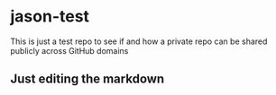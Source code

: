 # jason-test
This is just a test repo to see if and how a private repo can be shared publicly across GitHub domains


## Just editing the markdown